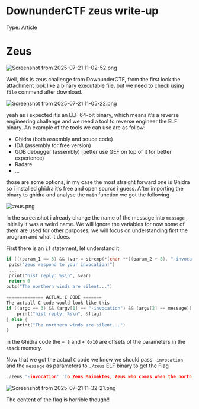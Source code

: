 # DownunderCTF zeus write-up

Type: Article

# Zeus

![Screenshot from 2025-07-21 11-02-52.png](DownunderCTF%20zeus%20write-up%20237082343b3d809d9ee0cc78d6974cb9/Screenshot_from_2025-07-21_11-02-52.png)

Well, this is zeus challenge from DownunderCTF, from the first look the attachment look like a binary executable file, but we need to check using `file` commend after download.

![Screenshot from 2025-07-21 11-05-22.png](DownunderCTF%20zeus%20write-up%20237082343b3d809d9ee0cc78d6974cb9/Screenshot_from_2025-07-21_11-05-22.png)

yeah as i expected it’s an ELF 64-bit binary, which means it’s a reverse engineering challenge and we need a tool to reverse engineer the ELF binary. An example of the tools we can use are as follow:

- Ghidra (both assembly and souce code)
- IDA (assembly for free version)
- GDB debugger (assembly) [better use GEF on top of it for better experience)
- Radare
- …

those are some options, in my case the most straight forward one is Ghidra so i installed ghidra it’s free and open source i guess. After importing the binary to ghidra and analyse the `main` function we got the following

![zeus.png](DownunderCTF%20zeus%20write-up%20237082343b3d809d9ee0cc78d6974cb9/zeus.png)

In the screenshot i already change the name of the message into `message` , initially it was a weird name. We will ignore the variables for now some of them are used for other purposes, we will focus on understanding first the program and what it does. 

First there is an `if` statement, let understand it

```c
if (((param_1 == 3) && (var = strcmp(*(char **)(param_2 + 8), "-invocation"), var == 0)) && (var = strcmp(*(char **)(param_2 + 0x10), message), var == 0)) {
 puts("zeus respond to your invocation!")
 ...
 print("hist reply: %s\n", &var)
 return 0
puts("The northern winds are silent...")

============== ACTUAL C CODE =======
The actuall C code would look like this
if ((argc == 3) && (argv[1] == "-invocation") && (argv[2] == message)) {
	print("hist reply: %s\n", &flag)
} else {
	print("The northern winds are silent...")
}
```

in the Ghidra code the `+ 8` and `+ 0x10` are offsets of the parameters in the `stack` memory.

Now that we got the actual `C` code we know we should pass `-invocation` and the `message` as parameters to `./zeus` ELF binary to get the Flag

```c
./zeus '-invocation' 'To Zeus Maimaktes, Zeus who comes when the north wind blows, we offer our praise, we make you welcome!'
```

![Screenshot from 2025-07-21 11-32-21.png](DownunderCTF%20zeus%20write-up%20237082343b3d809d9ee0cc78d6974cb9/Screenshot_from_2025-07-21_11-32-21.png)

The content of the flag is horrible though!!
